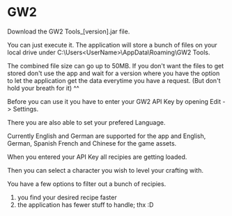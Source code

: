 # GW2
Download the GW2 Tools_[version].jar file.

You can just execute it. The application will store a bunch of files on your local drive under C:\Users\<UserName>\AppData\Roaming\GW2 Tools.

The combined file size can go up to 50MB. If you don't want the files to get stored don't use the app and wait for a version where you have the option to let the application get the data everytime you have a request. (But don't hold your breath for it) ^^

Before you can use it you have to enter your GW2 API Key by opening Edit -> Settings.

There you are also able to set your prefered Language.


Currently English and German are supported for the app and English, German, Spanish French and Chinese for the game assets.

When you entered your API Key all recipies are getting loaded.

Then you can select a character you wish to level your crafting with.

You have a few options to filter out a bunch of recipies.

1) you find your desired recipe faster
2) the application has fewer stuff to handle; thx :D
